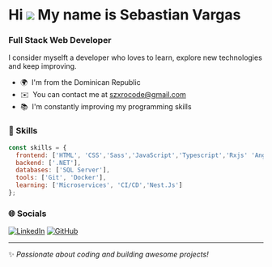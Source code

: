 Hi ![](https://user-images.githubusercontent.com/18350557/176309783-0785949b-9127-417c-8b55-ab5a4333674e.gif) My name is Sebastian Vargas
========================================================================================================================================

### Full Stack Web Developer

I consider myselft a developer who loves to learn, explore new technologies and keep improving.

* 🌍  I'm from the Dominican Republic
* ✉️  You can contact me at [szxrocode@gmail.com](mailto:szxrocode@gmail.com)
* 📚  I'm constantly improving my programming skills

### 🚀 Skills

```js
const skills = {
  frontend: ['HTML', 'CSS','Sass','JavaScript','Typescript','Rxjs' 'Angular'],
  backend: ['.NET'],
  databases: ['SQL Server'],
  tools: ['Git', 'Docker'],
  learning: ['Microservices', 'CI/CD','Nest.Js']
};
```

### 🌐 Socials

[![LinkedIn](https://img.shields.io/badge/LinkedIn-0077B5?style=for-the-badge&logo=linkedin&logoColor=white)]([https://www.linkedin.com/in/yourprofile](https://www.linkedin.com/in/sebastian-vargas-ba4b88236/))
[![GitHub](https://img.shields.io/badge/GitHub-181717?style=for-the-badge&logo=github&logoColor=white)](https://github.com/Szxro)

---

✨ _Passionate about coding and building awesome projects!_

